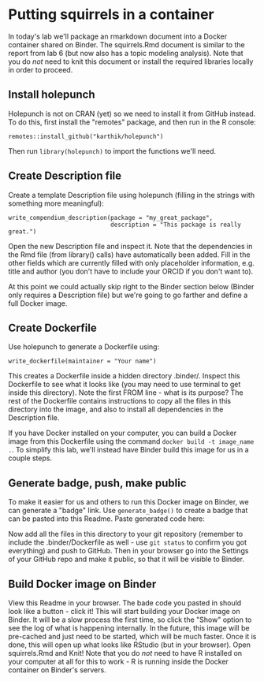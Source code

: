 
# Putting squirrels in a container
In today's lab we'll package an rmarkdown document into a Docker container shared on Binder. The squirrels.Rmd document is similar to the report from lab 6 (but now also has a topic modeling analysis). Note that you do *not* need to knit this document or install the required libraries locally in order to proceed.

## Install holepunch
Holepunch is not on CRAN (yet) so we need to install it from GitHub instead. To do this, first install the "remotes" package, and then run in the R console:
```{r}
remotes::install_github("karthik/holepunch")
```
Then run `library(holepunch)` to import the functions we'll need.

## Create Description file
Create a template Description file using holepunch (filling in the strings with something more meaningful):
```{r}
write_compendium_description(package = "my_great_package", 
                             description = "This package is really great.")
```
Open the new Description file and inspect it. Note that the dependencies in the Rmd file (from library() calls) have automatically been added. Fill in the other fields which are currently filled with only placeholder information, e.g. title and author (you don't have to include your ORCID if you don't want to).

At this point we could actually skip right to the Binder section below (Binder only requires a Description file) but we're going to go farther and define a full Docker image.

## Create Dockerfile
Use holepunch to generate a Dockerfile using:
```{r}
write_dockerfile(maintainer = "Your name") 
```
This creates a Dockerfile inside a hidden directory .binder/. Inspect this Dockerfile to see what it looks like (you may need to use terminal to get inside this directory). Note the first FROM line - what is its purpose? The rest of the Dockerfile contains instructions to copy all the files in this directory into the image, and also to install all dependencies in the Description file.

If you have Docker installed on your computer, you can build a Docker image from this Dockerfile using the command `docker build -t image_name .`. To simplify this lab, we'll instead have Binder build this image for us in a couple steps.

## Generate badge, push, make public
To make it easier for us and others to run this Docker image on Binder, we can generate a "badge" link. Use `generate_badge()` to create a badge that can be pasted into this Readme.
Paste generated code here:



Now add all the files in this directory to your git repository (remember to include the .binder/Dockerfile as well - use `git status` to confirm you got everything) and push to GitHub. Then in your browser go into the Settings of your GitHub repo and make it public, so that it will be visible to Binder.

## Build Docker image on Binder
View this Readme in your browser. The bade code you pasted in should look like a button - click it! This will start building your Docker image on Binder. It will be a slow process the first time, so click the "Show" option to see the log of what is happening internally. In the future, this image will be pre-cached and just need to be started, which will be much faster. Once it is done, this will open up what looks like RStudio (but in your browser). Open squirrels.Rmd and Knit! Note that you do *not* need to have R installed on your computer at all for this to work - R is running inside the Docker container on Binder's servers.

